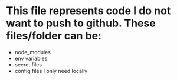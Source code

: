 # This file represents code I do not want to push to github. These files/folder can be:
- node_modules
- env variables
- secret files
- config files I only need locally 

